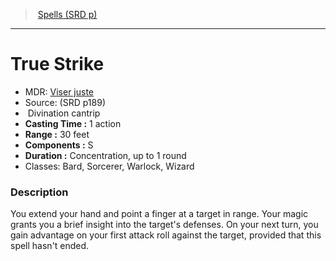 ﻿---
!SpellItem
Family: SpellVO
Level: cantrip
Type: Divination
CastingTime: 1 action
Range: 30 feet
Components: S
Duration: Concentration, up to 1 round
Classes: Bard, Sorcerer, Warlock, Wizard
Id: spells_vo.md#true-strike
ParentLink: spells_vo.md#spells-srd-p
Name: True Strike
ParentName: Spells (SRD p)
NameLevel: 1
AltName: '[Viser juste](hd_spells_viser_juste.md)'
Source: (SRD p189)
Attributes: {}
AttributesDictionary: >+
  {}

---
> [Spells (SRD p)](srd_spells.md)

---

# True Strike

- MDR: [Viser juste](hd_spells_viser_juste.md)
- Source: (SRD p189)
-  Divination cantrip
- **Casting Time :** 1 action
- **Range :** 30 feet
- **Components :** S
- **Duration :** Concentration, up to 1 round
- Classes: Bard, Sorcerer, Warlock, Wizard

### Description

You extend your hand and point a finger at a target in range. Your magic grants you a brief insight into the target's defenses. On your next turn, you gain advantage on your first attack roll against the target, provided that this spell hasn't ended.

